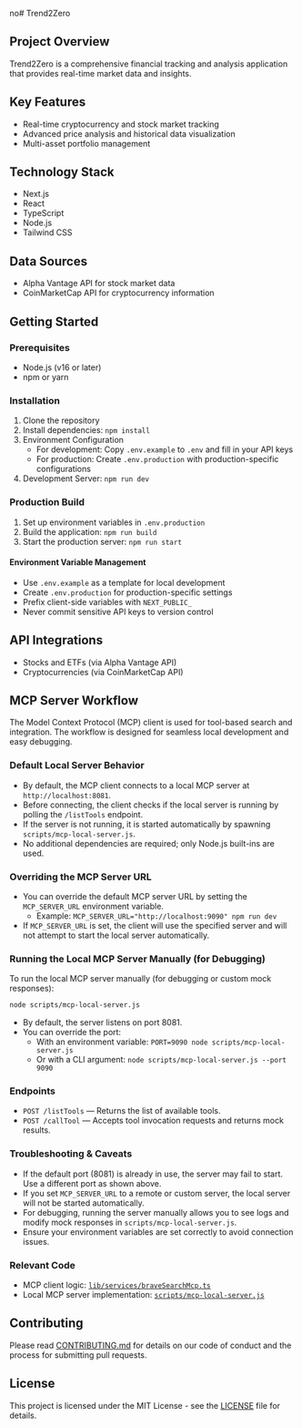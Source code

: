no# Trend2Zero

## Project Overview
Trend2Zero is a comprehensive financial tracking and analysis application that provides real-time market data and insights.

## Key Features
- Real-time cryptocurrency and stock market tracking
- Advanced price analysis and historical data visualization
- Multi-asset portfolio management

## Technology Stack
- Next.js
- React
- TypeScript
- Node.js
- Tailwind CSS

## Data Sources
- Alpha Vantage API for stock market data
- CoinMarketCap API for cryptocurrency information

## Getting Started

### Prerequisites
- Node.js (v16 or later)
- npm or yarn

### Installation
1. Clone the repository
2. Install dependencies: `npm install`
3. Environment Configuration
   - For development: Copy `.env.example` to `.env` and fill in your API keys
   - For production: Create `.env.production` with production-specific configurations
4. Development Server: `npm run dev`

### Production Build
1. Set up environment variables in `.env.production`
2. Build the application: `npm run build`
3. Start the production server: `npm run start`

#### Environment Variable Management
- Use `.env.example` as a template for local development
- Create `.env.production` for production-specific settings
- Prefix client-side variables with `NEXT_PUBLIC_`
- Never commit sensitive API keys to version control

## API Integrations
- Stocks and ETFs (via Alpha Vantage API)
- Cryptocurrencies (via CoinMarketCap API)

## MCP Server Workflow

The Model Context Protocol (MCP) client is used for tool-based search and integration. The workflow is designed for seamless local development and easy debugging.

### Default Local Server Behavior

- By default, the MCP client connects to a local MCP server at `http://localhost:8081`.
- Before connecting, the client checks if the local server is running by polling the `/listTools` endpoint.
- If the server is not running, it is started automatically by spawning `scripts/mcp-local-server.js`.
- No additional dependencies are required; only Node.js built-ins are used.

### Overriding the MCP Server URL

- You can override the default MCP server URL by setting the `MCP_SERVER_URL` environment variable.
  - Example: `MCP_SERVER_URL="http://localhost:9090" npm run dev`
- If `MCP_SERVER_URL` is set, the client will use the specified server and will not attempt to start the local server automatically.

### Running the Local MCP Server Manually (for Debugging)

To run the local MCP server manually (for debugging or custom mock responses):

```sh
node scripts/mcp-local-server.js
```

- By default, the server listens on port 8081.
- You can override the port:
  - With an environment variable: `PORT=9090 node scripts/mcp-local-server.js`
  - Or with a CLI argument: `node scripts/mcp-local-server.js --port 9090`

### Endpoints

- `POST /listTools` — Returns the list of available tools.
- `POST /callTool` — Accepts tool invocation requests and returns mock results.

### Troubleshooting & Caveats

- If the default port (8081) is already in use, the server may fail to start. Use a different port as shown above.
- If you set `MCP_SERVER_URL` to a remote or custom server, the local server will not be started automatically.
- For debugging, running the server manually allows you to see logs and modify mock responses in `scripts/mcp-local-server.js`.
- Ensure your environment variables are set correctly to avoid connection issues.

### Relevant Code

- MCP client logic: [`lib/services/braveSearchMcp.ts`](lib/services/braveSearchMcp.ts)
- Local MCP server implementation: [`scripts/mcp-local-server.js`](scripts/mcp-local-server.js)

## Contributing
Please read [CONTRIBUTING.md](CONTRIBUTING.md) for details on our code of conduct and the process for submitting pull requests.

## License
This project is licensed under the MIT License - see the [LICENSE](LICENSE) file for details.